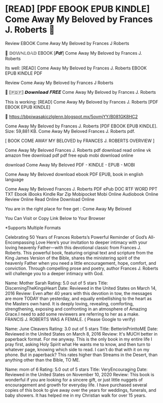 # [READ] [PDF EBOOK EPUB KINDLE] Come Away My Beloved by Frances J. Roberts 📖
Review EBOOK Come Away My Beloved by Frances J Roberts

📄 𝔻𝕆𝕎ℕ𝕃𝕆𝔸𝔻 EBOOK [𝑷𝒅𝒇] Come Away My Beloved by Frances J. Roberts

Its well: [READ] Come Away My Beloved by Frances J. Roberts EBOOK EPUB KINDLE PDF


Review Come Away My Beloved by Frances J Roberts

📖 [​🇵​​🇩​​🇫​] 𝘿𝙤𝙬𝙣𝙡𝙤𝙖𝙙 𝑭𝑹𝑬𝑬 Come Away My Beloved by Frances J. Roberts

This is working: [READ] Come Away My Beloved by Frances J. Roberts [PDF EBOOK EPUB KINDLE]



📌 https://bbpiwasakiczlglenn.blogspot.mx/5ovmjYY/B081GK8HC2



Come Away My Beloved by Frances J. Roberts [PDF EBOOK EPUB KINDLE]. Size: 59,881 KB. Come Away My Beloved Frances J. Roberts pdf.

[ BOOK COME AWAY MY BELOVED by FRANCES J. ROBERTS OVERVIEW ]

Come Away My Beloved Frances J. Roberts pdf download read online vk amazon free download pdf pdf free epub mobi download online

download Come Away My Beloved PDF - KINDLE - EPUB - MOBI

Come Away My Beloved download ebook PDF EPUB, book in english language

Come Away My Beloved Frances J. Roberts PDF ePub DOC RTF WORD PPT TXT Ebook iBooks Kindle Rar Zip Mobipocket Mobi Online Audiobook Online Review Online Read Online Download Online

You are in the right place for free get : Come Away My Beloved

You Can Visit or Copy Link Below to Your Browser

*Supports Multiple Formats


Celebrating 50 Years of Frances Roberts’s Powerful Reminder of God’s All-Encompassing Love   Here’s your invitation to deeper intimacy with your loving heavenly Father—with this devotional classic from Frances J. Roberts. This powerful book, featuring original text and scripture from the King James Version of the Bible, shares the ministering spirit of the heavenly Father when you need a little encouragement, hope, comfort, and conviction. Through compelling prose and poetry, author Frances J. Roberts will challenge you to a deeper intimacy with God.   

Name: Mother Sarah
Rating: 5.0 out of 5 stars
Title: DiscerningTheKingsHeart
Date: Reviewed in the United States on March 14, 2016
Review: Even after 40 years with this devotion in tow, the messages are more TODAY than yesterday, and equally embellishing to the heart as the Masters own hand. It is deeply loving, revealing, comforting, strengthening, exposing and confronting in an atmosphere of Amazing Grace.I need to add some reviewers are referring to her as a make. FRANCIS J. ROBERTS WAS A FEMALE. ( Please Google to verify)

Name: June Cleavers
Rating: 3.0 out of 5 stars
Title: BetterinPrinttoME
Date: Reviewed in the United States on March 8, 2016
Review: It's MUCH better in paperback format. For me anyway. This is the only book in my entire life I pray first, asking Holy Spirit what He wants me to know, and then turn to whatever page, knowing which side to read. I can't do that with it on my phone. But in paperback? This rates higher than Streams in the Desert, than anything other than the Bible, TO ME.

Name: mom of 6
Rating: 5.0 out of 5 stars
Title: VeryEncouraging
Date: Reviewed in the United States on November 10, 2020
Review: This book is wonderful if you are looking for a sincere gift, or just little nuggets of encouragement and growth for everyday life. I have purchased several copies of this book to give away over the years for weddings, funerals, and baby showers. It has helped me in my Christian walk for over 15 years.
